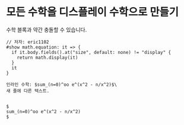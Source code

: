 # 모든 수학을 디스플레이 수학으로 만들기

<div class="warning">
    수학 블록과 약간 충돌할 수 있습니다.
</div>

```typ
// 저자: eric1102
#show math.equation: it => {
  if it.body.fields().at("size", default: none) != "display" {
    return math.display(it)
  }
  it
}

인라인 수학: $sum_(n=0)^oo e^(x^2 - n/x^2)$\ 
새 줄에 다른 텍스트.


$
sum_(n=0)^oo e^(x^2 - n/x^2)
$
```
